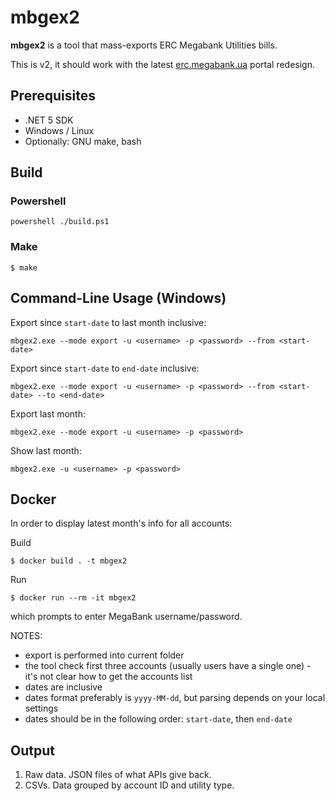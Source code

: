 # mbgex2

**mbgex2** is a tool that mass-exports ERC Megabank Utilities bills.

This is v2, it should work with the latest [erc.megabank.ua](erc.megabank.ua) portal redesign.

## Prerequisites

- .NET 5 SDK
- Windows / Linux
- Optionally: GNU make, bash

## Build 

### Powershell

```
powershell ./build.ps1
```

### Make

```
$ make
```

## Command-Line Usage (Windows)

Export since `start-date` to last month inclusive:
```
mbgex2.exe --mode export -u <username> -p <password> --from <start-date>
```

Export since `start-date` to `end-date` inclusive:
```
mbgex2.exe --mode export -u <username> -p <password> --from <start-date> --to <end-date>
```

Export last month:
```
mbgex2.exe --mode export -u <username> -p <password>
```

Show last month:
```
mbgex2.exe -u <username> -p <password>
```

## Docker

In order to display latest month's info for all accounts:

Build
```
$ docker build . -t mbgex2
```

Run
```
$ docker run --rm -it mbgex2
```

which prompts to enter MegaBank username/password.

NOTES:
- export is performed into current folder
- the tool check first three accounts (usually users have a single one) - it's not clear how to get the accounts list
- dates are inclusive
- dates format preferably is `yyyy-MM-dd`, but parsing depends on your local settings
- dates should be in the following order: `start-date`, then `end-date`

## Output

1. Raw data. JSON files of what APIs give back.
2. CSVs. Data grouped by account ID and utility type.